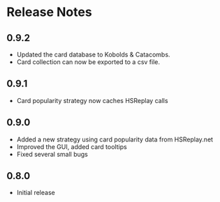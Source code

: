 # Release Notes

## 0.9.2
- Updated the card database to Kobolds & Catacombs.
- Card collection can now be exported to a csv file.

## 0.9.1
- Card popularity strategy now caches HSReplay calls

## 0.9.0
- Added a new strategy using card popularity data from HSReplay.net
- Improved the GUI, added card tooltips
- Fixed several small bugs

## 0.8.0
- Initial release